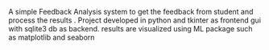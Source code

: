 A simple Feedback Analysis system to get the feedback from student and process the results . 
Project developed in python and tkinter as frontend gui with sqlite3 db as backend. results are visualized using ML package such as matplotlib and seaborn
